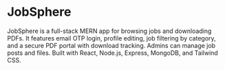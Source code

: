 # JobSphere
JobSphere is a full-stack MERN app for browsing jobs and downloading PDFs. It features email OTP login, profile editing, job filtering by category, and a secure PDF portal with download tracking. Admins can manage job posts and files. Built with React, Node.js, Express, MongoDB, and Tailwind CSS.
